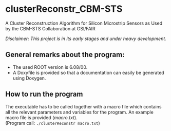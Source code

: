 # clusterReconstr_CBM-STS

A Cluster Reconstruction Algorithm for Silicon Microstrip Sensors as Used by the CBM-STS Collaboration at GSI/FAIR

*Disclaimer: This project is in its early stages and under heavy development.*

## General remarks about the program:
- The used ROOT version is 6.08/00.
- A Doxyfile is provided so that a documentation can easily be generated using Doxygen.

## How to run the program
The executable has to be called together with a macro file which contains all the relevant parameters and variables for the program. An example macro file is provided (*macro.txt*).  
(Program call: `./clusterReconstr macro.txt`)
